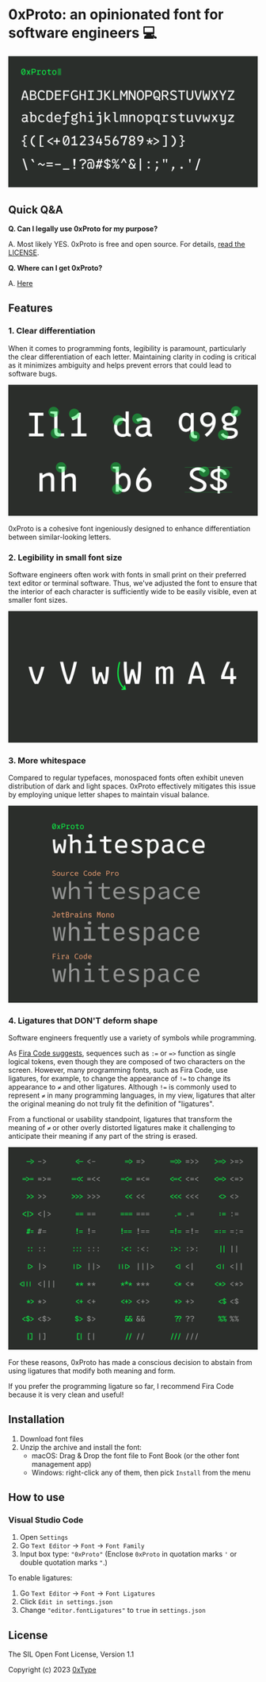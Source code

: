 # 0xProto: an opinionated font for software engineers 💻

![0xProto](./images/examples.png)

## Quick Q&A

**Q. Can I legally use 0xProto for my purpose?**

A. Most likely YES. 0xProto is free and open source. For details, [read the LICENSE](./LICENSE).

**Q. Where can I get 0xProto?**

A. [Here](https://github.com/0xType/0xProto/releases)

## Features

### 1. Clear differentiation

When it comes to programming fonts, legibility is paramount, particularly the clear differentiation of each letter.
Maintaining clarity in coding is critical as it minimizes ambiguity and helps prevent errors that could lead to software bugs.

![Distinction](./images/distinction.png)

0xProto is a cohesive font ingeniously designed to enhance differentiation between similar-looking letters.

### 2. Legibility in small font size

Software engineers often work with fonts in small print on their preferred text editor or terminal software. Thus, we've adjusted the font to ensure that the interior of each character is sufficiently wide to be easily visible, even at smaller font sizes.

![Legibility in small font size](./images/legibility.png)

### 3. More whitespace

Compared to regular typefaces, monospaced fonts often exhibit uneven distribution of dark and light spaces. 0xProto effectively mitigates this issue by employing unique letter shapes to maintain visual balance.

![More whitespace](./images/whitespace.png)

### 4. Ligatures that DON'T deform shape

Software engineers frequently use a variety of symbols while programming.

As [Fira Code suggests](https://github.com/tonsky/FiraCode#problem), sequences such as `:=` or `=>` function as single logical tokens, even though they are composed of two characters on the screen.
However, many programming fonts, such as Fira Code, use ligatures, for example, to change the appearance of `!=` to change its appearance to `≠` and other ligatures. Although `!=` is commonly used to represent `≠` in many programming languages, in my view, ligatures that alter the original meaning do not truly fit the definition of "ligatures".

From a functional or usability standpoint, ligatures that transform the meaning of `≠` or other overly distorted ligatures make it challenging to anticipate their meaning if any part of the string is erased.

![Ligatures that DON'T deform shape](./images/all_ligatures.png)

For these reasons, 0xProto has made a conscious decision to abstain from using ligatures that modify both meaning and form.

If you prefer the programming ligature so far, I recommend Fira Code because it is very clean and useful!

## Installation

1. Download font files
1. Unzip the archive and install the font:
    - macOS: Drag & Drop the font file to Font Book (or the other font management app)
    - Windows: right-click any of them, then pick `Install` from the menu

## How to use

### Visual Studio Code

1. Open `Settings`
1. Go `Text Editor` -> `Font` -> `Font Family`
1. Input box type: `"0xProto"` (Enclose `0xProto` in quotation marks `'` or double quotation marks `"`.)

To enable ligatures:

1. Go `Text Editor` -> `Font` -> `Font Ligatures`
1. Click `Edit in settings.json`
1. Change `"editor.fontLigatures"` to `true` in `settings.json`

## License

The SIL Open Font License, Version 1.1

Copyright (c) 2023 [0xType](https://0xtype.dev)